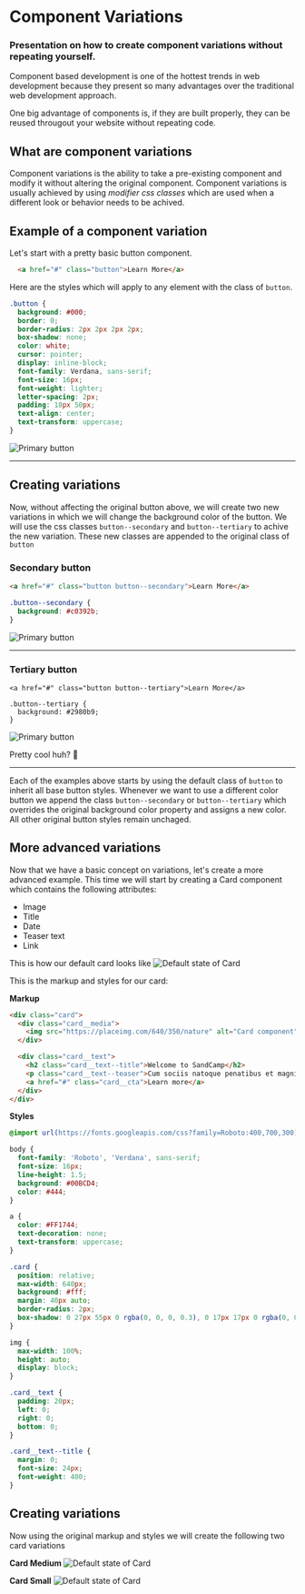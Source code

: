# Component Variations

### Presentation on how to create component variations without repeating yourself.

Component based development is one of the hottest trends in web development because they present so many advantages over the traditional web development approach.

One big advantage of components is, if they are built properly, they can be reused througout your website without repeating code.

## What are component variations
Component variations is the ability to take a pre-existing component and modify it without altering the original component.  Component variations is usually achieved by using *modifier css classes* which are used when a different look or behavior needs to be achived.

## Example of a component variation

Let's start with a pretty basic button component.
```html
  <a href="#" class="button">Learn More</a>
```

Here are the styles which will apply to any element with the class of `button`.
```scss
.button {
  background: #000;
  border: 0;
  border-radius: 2px 2px 2px 2px;
  box-shadow: none;
  color: white;
  cursor: pointer;
  display: inline-block;
  font-family: Verdana, sans-serif;
  font-size: 16px;
  font-weight: lighter;
  letter-spacing: 2px;
  padding: 18px 50px;
  text-align: center;
  text-transform: uppercase;
}
```

![Primary button](images/btn.png)

---

## Creating variations

Now, without affecting the original button above, we will create two new variations in which we will change the background color of the button.  We will use the css classes `button--secondary` and `button--tertiary` to achive the new variation.  These new classes are appended to the original class of `button`

### Secondary button
```html
<a href="#" class="button button--secondary">Learn More</a>
```

```scss
.button--secondary {
  background: #c0392b;
}
```

![Primary button](images/btn-secondary.png)

---

### Tertiary button
```
<a href="#" class="button button--tertiary">Learn More</a>
```
```
.button--tertiary {
  background: #2980b9;
}
```

![Primary button](images/btn-tertiary.png)

Pretty cool huh? :metal:

---

Each of the examples above starts by using the default class of `button` to inherit all base button styles.  Whenever we want to use a different color button we append the class `button--secondary` or `button--tertiary` which overrides the original background color property and assigns a new color.  All other original button styles remain unchaged.

## More advanced variations
Now that we have a basic concept on variations, let's create a more advanced example.  This time we will start by creating a Card component which contains the following attributes:
* Image
* Title
* Date
* Teaser text
* Link

This is how our default card looks like
![Default state of Card](images/card.png)

This is the markup and styles for our card:

**Markup**
```html
<div class="card">
  <div class="card__media">
    <img src="https://placeimg.com/640/350/nature" alt="Card component">  
  </div>

  <div class="card__text">
    <h2 class="card__text--title">Welcome to SandCamp</h2>
    <p class="card__text--teaser">Cum sociis natoque penatibus et magnis dis parturient montes, nascetur ridiculus mus. Cras justo odio, dapibus ac facilisis in, egestas eget quam.</p>
    <a href="#" class="card__cta">Learn more</a>
  </div>
</div>
```

**Styles**
```css
@import url(https://fonts.googleapis.com/css?family=Roboto:400,700,300);

body {
  font-family: 'Roboto', 'Verdana', sans-serif;
  font-size: 16px;
  line-height: 1.5;
  background: #00BCD4;
  color: #444;
}

a {
  color: #FF1744;
  text-decoration: none;
  text-transform: uppercase;
}

.card {
  position: relative;
  max-width: 640px;
  background: #fff;
  margin: 40px auto;
  border-radius: 2px;
  box-shadow: 0 27px 55px 0 rgba(0, 0, 0, 0.3), 0 17px 17px 0 rgba(0, 0, 0, 0.15);
}

img {
  max-width: 100%;
  height: auto;
  display: block;
}

.card__text {
  padding: 20px;
  left: 0;
  right: 0;
  bottom: 0;
}

.card__text--title {
  margin: 0;
  font-size: 24px;
  font-weight: 400;
}
```

## Creating variations
Now using the original markup and styles we will create the following two card variations

**Card Medium**
![Default state of Card](images/card-medium.png)

**Card Small**
![Default state of Card](images/card-small.png)









